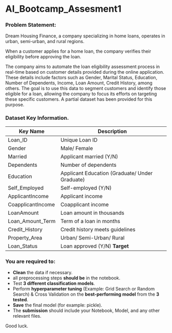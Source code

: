 # AI_Bootcamp_Assesment1

### Problem Statement:

Dream Housing Finance, a company specializing in home loans, operates in urban, semi-urban, and rural regions.

When a customer applies for a home loan, the company verifies their eligibility before approving the loan.

The company aims to automate the loan eligibility assessment process in real-time based on customer details provided during the online application. These details include factors such as Gender, Marital Status, Education, Number of Dependents, Income, Loan Amount, Credit History, among others. The goal is to use this data to segment customers and identify those eligible for a loan, allowing the company to focus its efforts on targeting these specific customers. A partial dataset has been provided for this purpose.


### Dataset Key Information.
| Key Name           | Description                                 |
|--------------------|---------------------------------------------|
| Loan_ID            | Unique Loan ID                              |
| Gender             | Male/ Female                                |
| Married            | Applicant married (Y/N)                     |
| Dependents         | Number of dependents                        |
| Education          | Applicant Education (Graduate/ Under Graduate) |
| Self_Employed      | Self-employed (Y/N)                         |
| ApplicantIncome    | Applicant income                            |
| CoapplicantIncome  | Coapplicant income                          |
| LoanAmount         | Loan amount in thousands                    |
| Loan_Amount_Term   | Term of a loan in months                    |
| Credit_History     | Credit history meets guidelines             |
| Property_Area      | Urban/ Semi-Urban/ Rural                    |
| Loan_Status        | Loan approved (Y/N) **Target**                       |

### You are required to:
- **Clean** the data if necessary.
- all preprocessing steps **should be** in the notebook.
- Test **3 different classification models**.
- Perform **hyperparameter tuning** (Example: Grid Search or Random Search) & Cross Validation on the **best-performing model** from the **3 tested**.
- **Save** the final model (for example: pickle).
- The **submission** should include your Notebook, Model, and any other relevant files.

Good luck.
